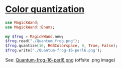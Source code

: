 [1]: https://rosettacode.org/wiki/Color_quantization

# [Color quantization][1]

```raku
use MagickWand;
use MagickWand::Enums;
 
my $frog = MagickWand.new;
$frog.read("./Quantum_frog.png");
$frog.quantize(16, RGBColorspace, 0, True, False);
$frog.write('./Quantum-frog-16-perl6.png');
```


See: [Quantum-frog-16-perl6.png](https://github.com/thundergnat/rc/blob/master/img/Quantum-frog-16-perl6.png) (offsite .png image)